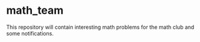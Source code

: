 # math_team
This repository will contain interesting math problems for the math club and some notifications.
